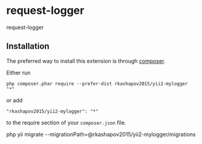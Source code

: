 request-logger
==============
request-logger

Installation
------------

The preferred way to install this extension is through [composer](http://getcomposer.org/download/).

Either run

```
php composer.phar require --prefer-dist rkashapov2015/yii2-mylogger "*"
```

or add

```
"rkashapov2015/yii2-mylogger": "*"
```

to the require section of your `composer.json` file.


php yii migrate --migrationPath=@rkashapov2015/yii2-mylogger/migrations
